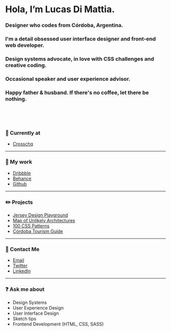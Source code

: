 # Hola, I’m Lucas Di Mattia.
### Designer who codes from Córdoba, Argentina.
### I'm a detail obsessed user interface designer and front-end web developer.
### Design systems advocate, in love with CSS challenges and creative coding.
### Occasional speaker and user experience advisor.
### Happy father & husband. If there's no coffee, let there be nothing.

&nbsp;

&nbsp;

### 📂 Currently at
* [Crosschq](https://www.crosschq.com)

---

### 📂 My work
* [Dribbble](http://www.dribbble.com/untallucas)
* [Behance](http://www.behance.com/untallucas)
* [Github](https://github.com/untallucas)

---

### ✏️ Projects
* [Jersey Design Playground](https://jerseydesign.untallucas.com) 
* [Map of Unlikely Architectures](https://arquitecturasimprobables.untallucas.com) 
* [100 CSS Patterns](http://100-css-patterns.afterseven.com.ar/) 
* [Córdoba Tourism Guide](https://cordoba.maapu.com/) 

---

### 💬 Contact Me
* [Email](mailto:hola@untallucas.com)
* [Twitter](http://www.twitter.com/untallucas)
* [LinkedIn](http://www.linkedin.com/in/lucasdimattia)

---

### ❓ Ask me about
* Design Systems
* User Experience Design
* User Interface Design
* Sketch tips
* Frontend Development (HTML, CSS, SASS)
